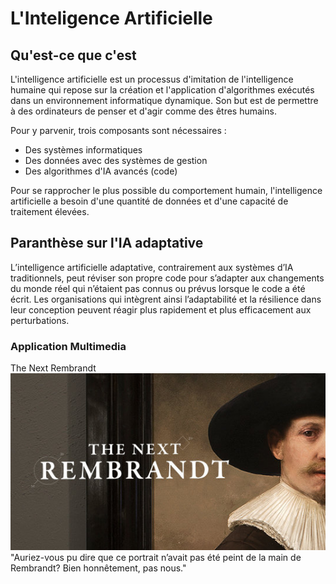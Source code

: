 #  L'Inteligence Artificielle
## Qu'est-ce que c'est
L'intelligence artificielle est un processus d'imitation de l'intelligence humaine qui repose sur la création et l'application d'algorithmes exécutés dans un environnement informatique dynamique. Son but est de permettre à des ordinateurs de penser et d'agir comme des êtres humains.  

Pour y parvenir, trois composants sont nécessaires :  

- Des systèmes informatiques  
- Des données avec des systèmes de gestion  
- Des algorithmes d'IA avancés (code)  

Pour se rapprocher le plus possible du comportement humain, l'intelligence artificielle a besoin d'une quantité de données et d'une capacité de traitement élevées.  

## Paranthèse sur l'IA adaptative  
L’intelligence artificielle adaptative, contrairement aux systèmes d’IA traditionnels, peut réviser son propre code pour s’adapter aux changements du monde réel qui n’étaient pas connus ou prévus lorsque le code a été écrit. Les organisations qui intègrent ainsi l’adaptabilité et la résilience dans leur conception peuvent réagir plus rapidement et plus efficacement aux perturbations.  

### Application Multimedia  
The Next Rembrandt  
[![The Next Rembrandt](images/presentation/rembrandt.jpg)](https://youtu.be/IuygOYZ1Ngo)  
"Auriez-vous pu dire que ce portrait n’avait pas été peint de la main de Rembrandt? Bien honnêtement, pas nous."

